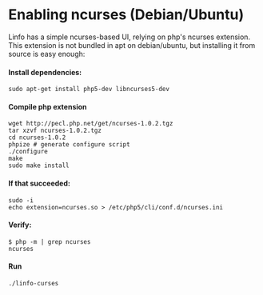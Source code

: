 # Enabling ncurses (Debian/Ubuntu)

Linfo has a simple ncurses-based UI, relying on php's ncurses extension. This
extension is not bundled in apt on debian/ubuntu, but installing it from source
is easy enough:

#### Install dependencies:

```
sudo apt-get install php5-dev libncurses5-dev
```

#### Compile php extension

```
wget http://pecl.php.net/get/ncurses-1.0.2.tgz
tar xzvf ncurses-1.0.2.tgz
cd ncurses-1.0.2
phpize # generate configure script
./configure
make
sudo make install
```

#### If that succeeded:

```
sudo -i 
echo extension=ncurses.so > /etc/php5/cli/conf.d/ncurses.ini
```

#### Verify:

```
$ php -m | grep ncurses
ncurses
```

####  Run

```
./linfo-curses
```
